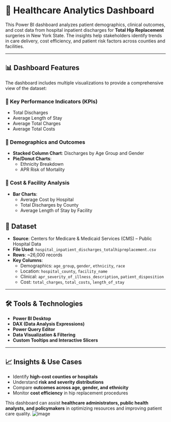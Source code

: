 # 🏥 Healthcare Analytics Dashboard

This Power BI dashboard analyzes patient demographics, clinical outcomes, and cost data from hospital inpatient discharges for **Total Hip Replacement** surgeries in New York State. The insights help stakeholders identify trends in care delivery, cost efficiency, and patient risk factors across counties and facilities.

---

## 📊 Dashboard Features

The dashboard includes multiple visualizations to provide a comprehensive view of the dataset:

### 🔹 Key Performance Indicators (KPIs)
- Total Discharges
- Average Length of Stay
- Average Total Charges
- Average Total Costs

### 🔹 Demographics and Outcomes
- **Stacked Column Chart**: Discharges by Age Group and Gender
- **Pie/Donut Charts**:
  - Ethnicity Breakdown
  - APR Risk of Mortality

### 🔹 Cost & Facility Analysis
- **Bar Charts**:
  - Average Cost by Hospital
  - Total Discharges by County
  - Average Length of Stay by Facility

## 📁 Dataset

- **Source**: Centers for Medicare & Medicaid Services (CMS) – Public Hospital Data
- **File Used**: `hospital_inpatient_discharges_totalhipreplacement.csv`
- **Rows**: ~26,000 records
- **Key Columns**:
  - Demographics: `age_group`, `gender`, `ethnicity`, `race`
  - Location: `hospital_county`, `facility_name`
  - Clinical: `apr_severity_of_illness_description`, `patient_disposition`
  - Cost: `total_charges`, `total_costs`, `length_of_stay`

---

## 🛠 Tools & Technologies

- **Power BI Desktop**
- **DAX (Data Analysis Expressions)**
- **Power Query Editor**
- **Data Visualization & Filtering**
- **Custom Tooltips and Interactive Slicers**

---

## 📈 Insights & Use Cases

- Identify **high-cost counties or hospitals**
- Understand **risk and severity distributions**
- Compare **outcomes across age, gender, and ethnicity**
- Monitor **cost efficiency** in hip replacement procedures

This dashboard can assist **healthcare administrators, public health analysts, and policymakers** in optimizing resources and improving patient care quality.
![image](https://github.com/user-attachments/assets/73447b11-2ffd-4e17-af22-5ac7a5def0cc)

